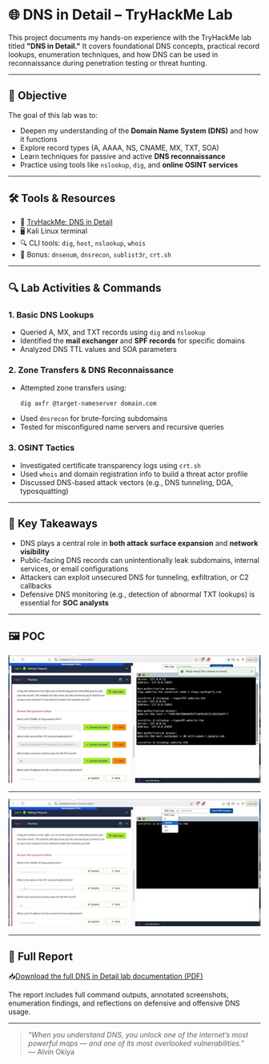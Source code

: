 # 🌐 DNS in Detail – TryHackMe Lab

This project documents my hands-on experience with the TryHackMe lab titled **"DNS in Detail."** It covers foundational DNS concepts, practical record lookups, enumeration techniques, and how DNS can be used in reconnaissance during penetration testing or threat hunting.

---

## 📌 Objective

The goal of this lab was to:
- Deepen my understanding of the **Domain Name System (DNS)** and how it functions
- Explore record types (A, AAAA, NS, CNAME, MX, TXT, SOA)
- Learn techniques for passive and active **DNS reconnaissance**
- Practice using tools like `nslookup`, `dig`, and **online OSINT services**

---

## 🛠️ Tools & Resources

- 🧪 [TryHackMe: DNS in Detail](https://tryhackme.com/room/dnsindetail)
- 🖥️ Kali Linux terminal
- 🔍 CLI tools: `dig`, `host`, `nslookup`, `whois`
- 🧰 Bonus: `dnsenum`, `dnsrecon`, `sublist3r`, `crt.sh`

---

## 🔍 Lab Activities & Commands

### 1. Basic DNS Lookups
- Queried A, MX, and TXT records using `dig` and `nslookup`
- Identified the **mail exchanger** and **SPF records** for specific domains
- Analyzed DNS TTL values and SOA parameters

### 2. Zone Transfers & DNS Reconnaissance
- Attempted zone transfers using:
  ```bash
  dig axfr @target-nameserver domain.com
  ```
- Used `dnsrecon` for brute-forcing subdomains
- Tested for misconfigured name servers and recursive queries

### 3. OSINT Tactics
- Investigated certificate transparency logs using `crt.sh`
- Used `whois` and domain registration info to build a threat actor profile
- Discussed DNS-based attack vectors (e.g., DNS tunneling, DGA, typosquatting)

---

## 🧠 Key Takeaways

- DNS plays a central role in **both attack surface expansion** and **network visibility**
- Public-facing DNS records can unintentionally leak subdomains, internal services, or email configurations
- Attackers can exploit unsecured DNS for tunneling, exfiltration, or C2 callbacks
- Defensive DNS monitoring (e.g., detection of abnormal TXT lookups) is essential for **SOC analysts**

---

## 🖼️ POC


![image](/assets/DNS-TryHackme/DNS.jpg)

---

![image](/assets/DNS-TryHackme/DNS1.jpg)

---

## 📄 Full Report

📥[Download the full DNS in Detail lab documentation (PDF)](/DNS-TryHackMe/DNS-TryHackMe.pdf)

The report includes full command outputs, annotated screenshots, enumeration findings, and reflections on defensive and offensive DNS usage.

---

> _"When you understand DNS, you unlock one of the internet’s most powerful maps — and one of its most overlooked vulnerabilities."_  
> — Alvin Okiya
